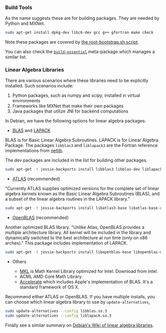 
### Build Tools

As the name suggests these are for building packages. They are needed by Python and MXNet.

```bash
sudo apt-get install dpkg-dev libc6-dev gcc g++ gfortran make check
```
Note these packages are covered by [the root-bootstrap.sh script](https://github.com/neurite/debian-setup/blob/master/root-bootstrap.sh).

You can also check the [`build-essential`](https://packages.debian.org/stretch/build-essential) meta-package which manages a similar list.

### Linear Algebra Libraries

There are various scenarios where these libraries need to be explicitly installed. Such scenarios include:

1. Python packages, such as numpy and scipy, installed in virtual environments
2. Frameworks like MXNet that make their own packages
3. Java packages that utilize JNI for backend computations

In Debian, we have the following options for linear algebra packages:

* [BLAS](https://packages.debian.org/jessie-backports/libblas3) and [LAPACK](https://packages.debian.org/jessie-backports/liblapack3)

BLAS is for Basic Linear Algebra Subroutines. LAPACK is for Linear Algebra Package. The packages `libblas3` and `liblapack3` are the Fortran reference implementations from [netlib](http://www.netlib.org/).

The dev packages are included in the list for building other packages.

```bash
sudo apt-get -t jessie-backports install libblas3 libblas-dev liblapack3 liblapack-dev
```

* [ATLAS](https://packages.debian.org/jessie-backports/libatlas3-base) (recommended)

"Currently ATLAS supplies optimized versions for the complete set of linear algebra kernels known as the Basic Linear Algebra Subroutines (BLAS), and a subset of the linear algebra routines in the LAPACK library."

```bash
sudo apt-get -t jessie-backports install libatlas3-base libatlas-base-dev
```

* [OpenBLAS](https://packages.debian.org/jessie-backports/libopenblas-base) (recommended)

Another optimized BLAS library. "Unlike Atlas, OpenBLAS provides a multiple architecture library. All kernel will be included in the library and dynamically switched to the best architecture at run time (only on x86 arches)." This package includes implementation of LAPACK.

```bash
sudo apt-get -t jessie-backports install libopenblas-base libopenblas-dev
```

* Others

    * [MKL](https://software.intel.com/en-us/mkl) is Math Kernel Library optimized for Intel. Download from Intel.
    * ACML AMD Core Math Library.
    * [Accelerate](https://developer.apple.com/documentation/accelerate) which includes Apple's implementation of BLAS. It's a standard framework of OS X.

Recommend either ATLAS or OpenBLAS. If you have multiple installs, you can choose which linear algebra library to use by `update-alternatives`,

```bash
sudo update-alternatives --config libblas.so.3
sudo update-alternatives --config liblapack.so.3
```

Finally see a similar summary on [Debian's Wiki of linear algebra libraries](https://wiki.debian.org/DebianScience/LinearAlgebraLibraries).
